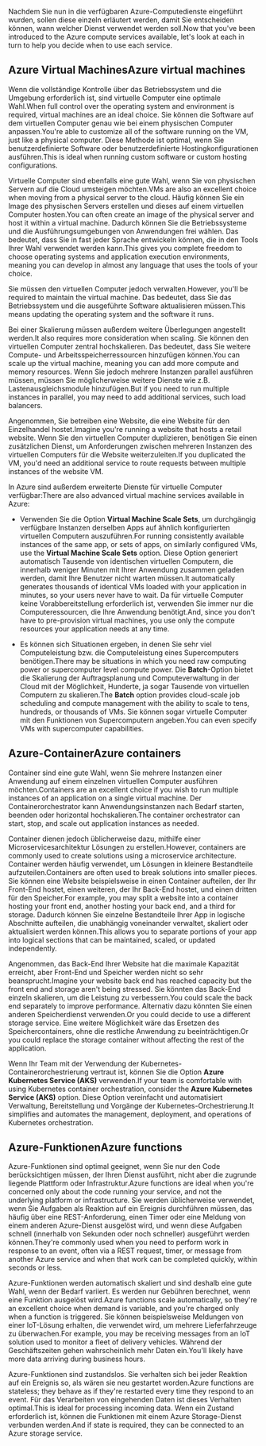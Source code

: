<span data-ttu-id="c40ee-101">Nachdem Sie nun in die verfügbaren Azure-Computedienste eingeführt wurden, sollen diese einzeln erläutert werden, damit Sie entscheiden können, wann welcher Dienst verwendet werden soll.</span><span class="sxs-lookup"><span data-stu-id="c40ee-101">Now that you've been introduced to the Azure compute services available, let's look at each in turn to help you decide when to use each service.</span></span>

## <a name="azure-virtual-machines"></a><span data-ttu-id="c40ee-102">Azure Virtual Machines</span><span class="sxs-lookup"><span data-stu-id="c40ee-102">Azure virtual machines</span></span>

<span data-ttu-id="c40ee-103">Wenn die vollständige Kontrolle über das Betriebssystem und die Umgebung erforderlich ist, sind virtuelle Computer eine optimale Wahl.</span><span class="sxs-lookup"><span data-stu-id="c40ee-103">When full control over the operating system and environment is required, virtual machines are an ideal choice.</span></span> <span data-ttu-id="c40ee-104">Sie können die Software auf dem virtuellen Computer genau wie bei einem physischen Computer anpassen.</span><span class="sxs-lookup"><span data-stu-id="c40ee-104">You're able to customize all of the software running on the VM, just like a physical computer.</span></span> <span data-ttu-id="c40ee-105">Diese Methode ist optimal, wenn Sie benutzerdefinierte Software oder benutzerdefinierte Hostingkonfigurationen ausführen.</span><span class="sxs-lookup"><span data-stu-id="c40ee-105">This is ideal when running custom software or custom hosting configurations.</span></span>

<span data-ttu-id="c40ee-106">Virtuelle Computer sind ebenfalls eine gute Wahl, wenn Sie von physischen Servern auf die Cloud umsteigen möchten.</span><span class="sxs-lookup"><span data-stu-id="c40ee-106">VMs are also an excellent choice when moving from a physical server to the cloud.</span></span> <span data-ttu-id="c40ee-107">Häufig können Sie ein Image des physischen Servers erstellen und dieses auf einem virtuellen Computer hosten.</span><span class="sxs-lookup"><span data-stu-id="c40ee-107">You can often create an image of the physical server and host it within a virtual machine.</span></span> <span data-ttu-id="c40ee-108">Dadurch können Sie die Betriebssysteme und die Ausführungsumgebungen von Anwendungen frei wählen. Das bedeutet, dass Sie in fast jeder Sprache entwickeln können, die in den Tools Ihrer Wahl verwendet werden kann.</span><span class="sxs-lookup"><span data-stu-id="c40ee-108">This gives you complete freedom to choose operating systems and application execution environments, meaning you can develop in almost any language that uses the tools of your choice.</span></span>

<span data-ttu-id="c40ee-109">Sie müssen den virtuellen Computer jedoch verwalten.</span><span class="sxs-lookup"><span data-stu-id="c40ee-109">However, you'll be required to maintain the virtual machine.</span></span> <span data-ttu-id="c40ee-110">Das bedeutet, dass Sie das Betriebssystem und die ausgeführte Software aktualisieren müssen.</span><span class="sxs-lookup"><span data-stu-id="c40ee-110">This means updating the operating system and the software it runs.</span></span> 

<span data-ttu-id="c40ee-111">Bei einer Skalierung müssen außerdem weitere Überlegungen angestellt werden.</span><span class="sxs-lookup"><span data-stu-id="c40ee-111">It also requires more consideration when scaling.</span></span> <span data-ttu-id="c40ee-112">Sie können den virtuellen Computer zentral hochskalieren. Das bedeutet, dass Sie weitere Compute- und Arbeitsspeicherressourcen hinzufügen können.</span><span class="sxs-lookup"><span data-stu-id="c40ee-112">You can scale up the virtual machine, meaning you can add more compute and memory resources.</span></span> <span data-ttu-id="c40ee-113">Wenn Sie jedoch mehrere Instanzen parallel ausführen müssen, müssen Sie möglicherweise weitere Dienste wie z.B. Lastenausgleichsmodule hinzufügen.</span><span class="sxs-lookup"><span data-stu-id="c40ee-113">But if you need to run multiple instances in parallel, you may need to add additional services, such load balancers.</span></span>

<span data-ttu-id="c40ee-114">Angenommen, Sie betreiben eine Website, die eine Website für den Einzelhandel hostet.</span><span class="sxs-lookup"><span data-stu-id="c40ee-114">Imagine you're running a website that hosts a retail website.</span></span> <span data-ttu-id="c40ee-115">Wenn Sie den virtuellen Computer duplizieren, benötigen Sie einen zusätzlichen Dienst, um Anforderungen zwischen mehreren Instanzen des virtuellen Computers für die Website weiterzuleiten.</span><span class="sxs-lookup"><span data-stu-id="c40ee-115">If you duplicated the VM, you'd need an additional service to route requests between multiple instances of the website VM.</span></span>

<span data-ttu-id="c40ee-116">In Azure sind außerdem erweiterte Dienste für virtuelle Computer verfügbar:</span><span class="sxs-lookup"><span data-stu-id="c40ee-116">There are also advanced virtual machine services available in Azure:</span></span>

* <span data-ttu-id="c40ee-117">Verwenden Sie die Option **Virtual Machine Scale Sets**, um durchgängig verfügbare Instanzen derselben Apps auf ähnlich konfigurierten virtuellen Computern auszuführen.</span><span class="sxs-lookup"><span data-stu-id="c40ee-117">For running consistently available instances of the same app, or sets of apps, on similarly configured VMs, use the **Virtual Machine Scale Sets** option.</span></span> <span data-ttu-id="c40ee-118">Diese Option generiert automatisch Tausende von identischen virtuellen Computern, die innerhalb weniger Minuten mit Ihrer Anwendung zusammen geladen werden, damit Ihre Benutzer nicht warten müssen.</span><span class="sxs-lookup"><span data-stu-id="c40ee-118">It automatically generates thousands of identical VMs loaded with your application in minutes, so your users never have to wait.</span></span> <span data-ttu-id="c40ee-119">Da für virtuelle Computer keine Vorabbereitstellung erforderlich ist, verwenden Sie immer nur die Computeressourcen, die Ihre Anwendung benötigt.</span><span class="sxs-lookup"><span data-stu-id="c40ee-119">And, since you don't have to pre-provision virtual machines, you use only the compute resources your application needs at any time.</span></span>

* <span data-ttu-id="c40ee-120">Es können sich Situationen ergeben, in denen Sie sehr viel Computeleistung bzw. die Computeleistung eines Supercomputers benötigen.</span><span class="sxs-lookup"><span data-stu-id="c40ee-120">There may be situations in which you need raw computing power or supercomputer level compute power.</span></span> <span data-ttu-id="c40ee-121">Die **Batch**-Option bietet die Skalierung der Auftragsplanung und Computeverwaltung in der Cloud mit der Möglichkeit, Hunderte, ja sogar Tausende von virtuellen Computern zu skalieren.</span><span class="sxs-lookup"><span data-stu-id="c40ee-121">The **Batch** option provides cloud-scale job scheduling and compute management with the ability to scale to tens, hundreds, or thousands of VMs.</span></span> <span data-ttu-id="c40ee-122">Sie können sogar virtuelle Computer mit den Funktionen von Supercomputern angeben.</span><span class="sxs-lookup"><span data-stu-id="c40ee-122">You can even specify VMs with supercomputer capabilities.</span></span>

## <a name="azure-containers"></a><span data-ttu-id="c40ee-123">Azure-Container</span><span class="sxs-lookup"><span data-stu-id="c40ee-123">Azure containers</span></span>

<span data-ttu-id="c40ee-124">Container sind eine gute Wahl, wenn Sie mehrere Instanzen einer Anwendung auf einem einzelnen virtuellen Computer ausführen möchten.</span><span class="sxs-lookup"><span data-stu-id="c40ee-124">Containers are an excellent choice if you wish to run multiple instances of an application on a single virtual machine.</span></span> <span data-ttu-id="c40ee-125">Der Containerorchestrator kann Anwendungsinstanzen nach Bedarf starten, beenden oder horizontal hochskalieren.</span><span class="sxs-lookup"><span data-stu-id="c40ee-125">The container orchestrator can start, stop, and scale out application instances as needed.</span></span>

<span data-ttu-id="c40ee-126">Container dienen jedoch üblicherweise dazu, mithilfe einer Microservicesarchitektur Lösungen zu erstellen.</span><span class="sxs-lookup"><span data-stu-id="c40ee-126">However, containers are commonly used to create solutions using a microservice architecture.</span></span> <span data-ttu-id="c40ee-127">Container werden häufig verwendet, um Lösungen in kleinere Bestandteile aufzuteilen.</span><span class="sxs-lookup"><span data-stu-id="c40ee-127">Containers are often used to break solutions into smaller pieces.</span></span> <span data-ttu-id="c40ee-128">Sie können eine Website beispielsweise in einen Container aufteilen, der Ihr Front-End hostet, einen weiteren, der Ihr Back-End hostet, und einen dritten für den Speicher.</span><span class="sxs-lookup"><span data-stu-id="c40ee-128">For example, you may split a website into a container hosting your front end, another hosting your back end, and a third for storage.</span></span> <span data-ttu-id="c40ee-129">Dadurch können Sie einzelne Bestandteile Ihrer App in logische Abschnitte aufteilen, die unabhängig voneinander verwaltet, skaliert oder aktualisiert werden können.</span><span class="sxs-lookup"><span data-stu-id="c40ee-129">This allows you to separate portions of your app into logical sections that can be maintained, scaled, or updated independently.</span></span>

<span data-ttu-id="c40ee-130">Angenommen, das Back-End Ihrer Website hat die maximale Kapazität erreicht, aber Front-End und Speicher werden nicht so sehr beansprucht.</span><span class="sxs-lookup"><span data-stu-id="c40ee-130">Imagine your website back end has reached capacity but the front end and storage aren't being stressed.</span></span> <span data-ttu-id="c40ee-131">Sie könnten das Back-End einzeln skalieren, um die Leistung zu verbessern.</span><span class="sxs-lookup"><span data-stu-id="c40ee-131">You could scale the back end separately to improve performance.</span></span> <span data-ttu-id="c40ee-132">Alternativ dazu könnten Sie einen anderen Speicherdienst verwenden.</span><span class="sxs-lookup"><span data-stu-id="c40ee-132">Or you could decide to use a different storage service.</span></span> <span data-ttu-id="c40ee-133">Eine weitere Möglichkeit wäre das Ersetzen des Speichercontainers, ohne die restliche Anwendung zu beeinträchtigen.</span><span class="sxs-lookup"><span data-stu-id="c40ee-133">Or you could replace the storage container without affecting the rest of the application.</span></span>

 <span data-ttu-id="c40ee-134">Wenn Ihr Team mit der Verwendung der Kubernetes-Containerorchestrierung vertraut ist, können Sie die Option **Azure Kubernetes Service (AKS)** verwenden.</span><span class="sxs-lookup"><span data-stu-id="c40ee-134">If your team is comfortable with using Kubernetes container orchestration, consider the **Azure Kubernetes Service (AKS)** option.</span></span> <span data-ttu-id="c40ee-135">Diese Option vereinfacht und automatisiert Verwaltung, Bereitstellung und Vorgänge der Kubernetes-Orchestrierung.</span><span class="sxs-lookup"><span data-stu-id="c40ee-135">It simplifies and automates the management, deployment, and operations of Kubernetes orchestration.</span></span>

## <a name="azure-functions"></a><span data-ttu-id="c40ee-136">Azure-Funktionen</span><span class="sxs-lookup"><span data-stu-id="c40ee-136">Azure functions</span></span>

<span data-ttu-id="c40ee-137">Azure-Funktionen sind optimal geeignet, wenn Sie nur den Code berücksichtigen müssen, der Ihren Dienst ausführt, nicht aber die zugrunde liegende Plattform oder Infrastruktur.</span><span class="sxs-lookup"><span data-stu-id="c40ee-137">Azure functions are ideal when you're concerned only about the code running your service, and not the underlying platform or infrastructure.</span></span> <span data-ttu-id="c40ee-138">Sie werden üblicherweise verwendet, wenn Sie Aufgaben als Reaktion auf ein Ereignis durchführen müssen, das häufig über eine REST-Anforderung, einen Timer oder eine Meldung von einem anderen Azure-Dienst ausgelöst wird, und wenn diese Aufgaben schnell (innerhalb von Sekunden oder noch schneller) ausgeführt werden können.</span><span class="sxs-lookup"><span data-stu-id="c40ee-138">They're commonly used when you need to perform work in response to an event, often via a REST request, timer, or message from another Azure service and when that work can be completed quickly, within seconds or less.</span></span>

<span data-ttu-id="c40ee-139">Azure-Funktionen werden automatisch skaliert und sind deshalb eine gute Wahl, wenn der Bedarf variiert. Es werden nur Gebühren berechnet, wenn eine Funktion ausgelöst wird.</span><span class="sxs-lookup"><span data-stu-id="c40ee-139">Azure functions scale automatically, so they're an excellent choice when demand is variable, and you're charged only when a function is triggered.</span></span> <span data-ttu-id="c40ee-140">Sie können beispielsweise Meldungen von einer IoT-Lösung erhalten, die verwendet wird, um mehrere Lieferfahrzeuge zu überwachen.</span><span class="sxs-lookup"><span data-stu-id="c40ee-140">For example, you may be receiving messages from an IoT solution used to monitor a fleet of delivery vehicles.</span></span> <span data-ttu-id="c40ee-141">Während der Geschäftszeiten gehen wahrscheinlich mehr Daten ein.</span><span class="sxs-lookup"><span data-stu-id="c40ee-141">You'll likely have more data arriving during business hours.</span></span>

<span data-ttu-id="c40ee-142">Azure-Funktionen sind zustandslos. Sie verhalten sich bei jeder Reaktion auf ein Ereignis so, als wären sie neu gestartet worden.</span><span class="sxs-lookup"><span data-stu-id="c40ee-142">Azure functions are stateless; they behave as if they're restarted every time they respond to an event.</span></span> <span data-ttu-id="c40ee-143">Für das Verarbeiten von eingehenden Daten ist dieses Verhalten optimal.</span><span class="sxs-lookup"><span data-stu-id="c40ee-143">This is ideal for processing incoming data.</span></span> <span data-ttu-id="c40ee-144">Wenn ein Zustand erforderlich ist, können die Funktionen mit einem Azure Storage-Dienst verbunden werden.</span><span class="sxs-lookup"><span data-stu-id="c40ee-144">And if state is required, they can be connected to an Azure storage service.</span></span>

